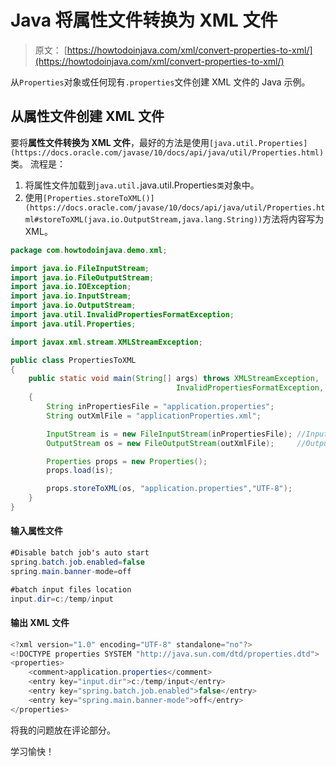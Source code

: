 # Java 将属性文件转换为 XML 文件

> 原文： [https://howtodoinjava.com/xml/convert-properties-to-xml/](https://howtodoinjava.com/xml/convert-properties-to-xml/)

从`Properties`对象或任何现有`.properties`文件创建 XML 文件的 Java 示例。

## 从属性文件创建 XML 文件

要将**属性文件转换为 XML 文件**，最好的方法是使用`[java.util.Properties](https://docs.oracle.com/javase/10/docs/api/java/util/Properties.html)`类。 流程是：

1.  将属性文件加载到`java.util.`java.util.Properties`类`对象中。
2.  使用`[Properties.storeToXML()](https://docs.oracle.com/javase/10/docs/api/java/util/Properties.html#storeToXML(java.io.OutputStream,java.lang.String))`方法将内容写为 XML。

```java
package com.howtodoinjava.demo.xml;

import java.io.FileInputStream;
import java.io.FileOutputStream;
import java.io.IOException;
import java.io.InputStream;
import java.io.OutputStream;
import java.util.InvalidPropertiesFormatException;
import java.util.Properties;

import javax.xml.stream.XMLStreamException;

public class PropertiesToXML 
{
	public static void main(String[] args) throws XMLStreamException, 
                                     InvalidPropertiesFormatException, IOException 
	{
		String inPropertiesFile = "application.properties";
		String outXmlFile = "applicationProperties.xml";

		InputStream is = new FileInputStream(inPropertiesFile);	//Input file
		OutputStream os = new FileOutputStream(outXmlFile);		//Output file

		Properties props = new Properties();
		props.load(is);

		props.storeToXML(os, "application.properties","UTF-8");
	}
}

```

#### 输入属性文件

```java
#Disable batch job's auto start 
spring.batch.job.enabled=false
spring.main.banner-mode=off

#batch input files location
input.dir=c:/temp/input

```

#### 输出 XML 文件

```java
<?xml version="1.0" encoding="UTF-8" standalone="no"?>
<!DOCTYPE properties SYSTEM "http://java.sun.com/dtd/properties.dtd">
<properties>
	<comment>application.properties</comment>
	<entry key="input.dir">c:/temp/input</entry>
	<entry key="spring.batch.job.enabled">false</entry>
	<entry key="spring.main.banner-mode">off</entry>
</properties>

```

将我的问题放在评论部分。

学习愉快！